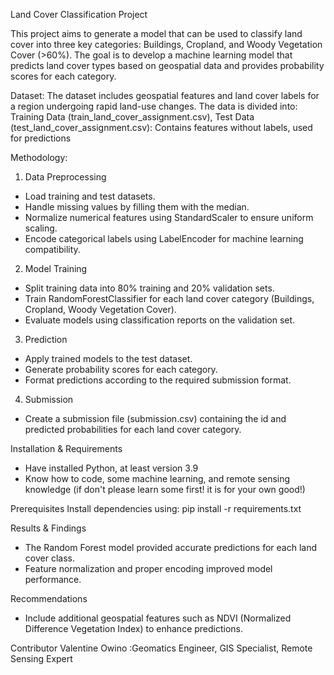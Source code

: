 Land Cover Classification Project


This project aims to generate a model that can be used to classify land cover into three key categories: Buildings, Cropland, and Woody Vegetation Cover (>60%). The goal is to develop a machine learning model that predicts land cover types based on geospatial data and provides probability scores for each category.

Dataset:
The dataset includes geospatial features and land cover labels for a region undergoing rapid land-use changes. The data is divided into: Training Data (train_land_cover_assignment.csv), Test Data (test_land_cover_assignment.csv): Contains features without labels, used for predictions

Methodology:
1. Data Preprocessing
- Load training and test datasets.
- Handle missing values by filling them with the median.
- Normalize numerical features using StandardScaler to ensure uniform scaling.
- Encode categorical labels using LabelEncoder for machine learning compatibility.

2. Model Training
- Split training data into 80% training and 20% validation sets.
- Train RandomForestClassifier for each land cover category (Buildings, Cropland, Woody Vegetation Cover).
- Evaluate models using classification reports on the validation set.

3. Prediction
- Apply trained models to the test dataset.
- Generate probability scores for each category.
- Format predictions according to the required submission format.

4. Submission
- Create a submission file (submission.csv) containing the id and predicted probabilities for each land cover category.

Installation & Requirements
- Have installed Python, at least version 3.9
- Know how to code, some machine learning, and remote sensing knowledge (if don't please learn some first! it is for your own good!)

Prerequisites
Install dependencies using:
pip install -r requirements.txt

Results & Findings
- The Random Forest model provided accurate predictions for each land cover class.
- Feature normalization and proper encoding improved model performance.

Recommendations
- Include additional geospatial features such as NDVI (Normalized Difference Vegetation Index) to enhance predictions.

Contributor
Valentine Owino :Geomatics Engineer, GIS Specialist, Remote Sensing Expert
